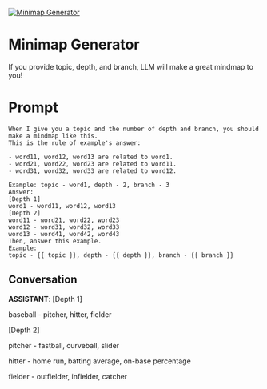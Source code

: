 
[![Minimap Generator](https://flow-prompt-covers.s3.us-west-1.amazonaws.com/icon/vintage/vint_9.png)]()
# Minimap Generator 
If you provide topic, depth, and branch, LLM will make a great mindmap to you!

# Prompt

```
When I give you a topic and the number of depth and branch, you should make a mindmap like this.
This is the rule of example's answer:

- word11, word12, word13 are related to word1.
- word21, word22, word23 are related to word11.
- word31, word32, word33 are related to word12.

Example: topic - word1, depth - 2, branch - 3
Answer:
[Depth 1]
word1 - word11, word12, word13
[Depth 2]
word11 - word21, word22, word23
word12 - word31, word32, word33
word13 - word41, word42, word43
Then, answer this example.
Example:
topic - {{ topic }}, depth - {{ depth }}, branch - {{ branch }}
```

## Conversation

**ASSISTANT**: [Depth 1]

baseball - pitcher, hitter, fielder

[Depth 2]

pitcher - fastball, curveball, slider

hitter - home run, batting average, on-base percentage

fielder - outfielder, infielder, catcher


